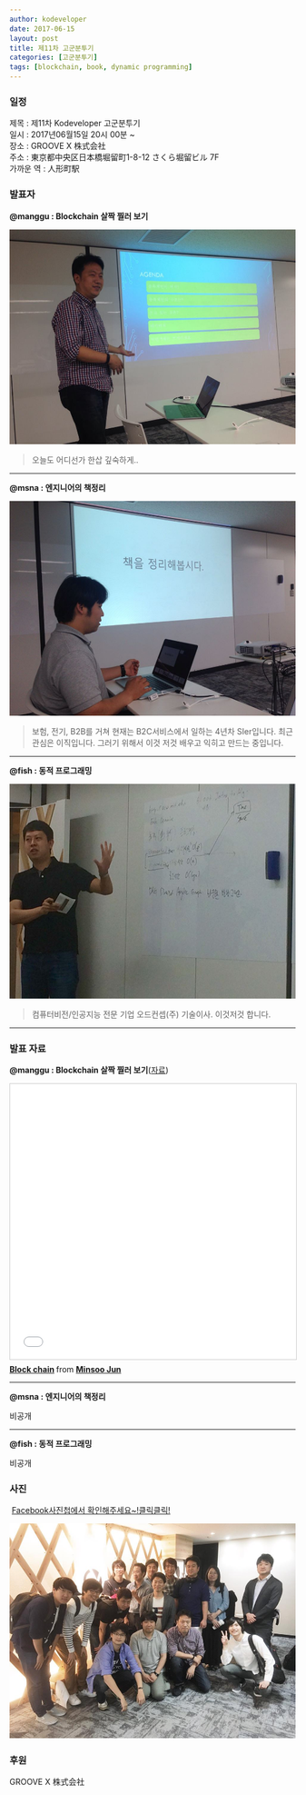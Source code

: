 ```yaml
---
author: kodeveloper
date: 2017-06-15
layout: post
title: 제11차 고군분투기
categories: [고군분투기]
tags: [blockchain, book, dynamic programming]
---
```


### 일정

제목 : 제11차 Kodeveloper 고군분투기  
일시 : 2017년06월15일 20시 00분 ~  
장소 : GROOVE X 株式会社  
주소 : 東京都中央区日本橋堀留町1-8-12 さくら堀留ビル 7F  
가까운 역 :  人形町駅  

### 발표자

**@manggu : Blockchain 살짝 찔러 보기**

![](/img/struggle/11/manggu.jpg)

>오늘도 어디선가 한삽 깊숙하게..

---

**@msna : 엔지니어의 책정리**

![](/img/struggle/11/msna.jpg)

>보험, 전기, B2B를 거쳐 현재는 B2C서비스에서 일하는 4년차 SIer입니다. 최근 관심은 이직입니다. 그러기 위해서 이것 저것 배우고 익히고 만드는 중입니다.

---

**@fish : 동적 프로그래밍**

![](/img/struggle/11/fish.jpg)

>컴퓨터비전/인공지능 전문 기업 오드컨셉(주) 기술이사. 이것저것 합니다.

---


### 발표 자료

**@manggu : Blockchain 살짝 찔러 보기**([자료](https://www.slideshare.net/minsoojun/block-chain-122718828))

<iframe src="//www.slideshare.net/slideshow/embed_code/key/GYzyPLgoYbdpwj" width="595" height="485" frameborder="0" marginwidth="0" marginheight="0" scrolling="no" style="border:1px solid #CCC; border-width:1px; margin-bottom:5px; max-width: 100%;" allowfullscreen> </iframe> <div style="margin-bottom:5px"> <strong> <a href="//www.slideshare.net/minsoojun/block-chain-122718828" title="Block chain" target="_blank">Block chain</a> </strong> from <strong><a href="https://www.slideshare.net/minsoojun" target="_blank">Minsoo Jun</a></strong> </div>

---

**@msna : 엔지니어의 책정리**

비공개

---

**@fish : 동적 프로그래밍**

비공개

### 사진

 [Facebook사진첩에서 확인해주세요~!클릭클릭!](https://www.facebook.com/media/set/?set=oa.1920151888229547&type=3)

![](/img/struggle/11/everyone.jpg)

### 후원

GROOVE X 株式会社
